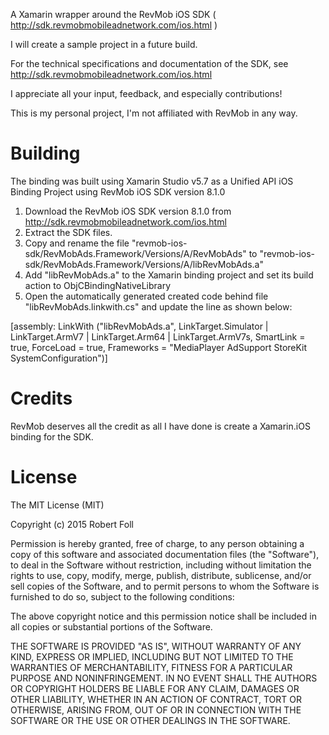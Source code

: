 
A Xamarin wrapper around the RevMob iOS SDK ( http://sdk.revmobmobileadnetwork.com/ios.html )

I will create a sample project in a future build.

For the technical specifications and documentation of the SDK, see http://sdk.revmobmobileadnetwork.com/ios.html

I appreciate all your input, feedback, and especially contributions!

This is my personal project, I'm not affiliated with RevMob in any way.

Building
=======
The binding was built using Xamarin Studio v5.7 as a Unified API iOS Binding Project using RevMob iOS SDK version 8.1.0

1. Download the RevMob iOS SDK version 8.1.0 from http://sdk.revmobmobileadnetwork.com/ios.html
2. Extract the SDK files.
3. Copy and rename the file "revmob-ios-sdk/RevMobAds.Framework/Versions/A/RevMobAds" to "revmob-ios-sdk/RevMobAds.Framework/Versions/A/libRevMobAds.a"
4. Add "libRevMobAds.a" to the Xamarin binding project and set its build action to ObjCBindingNativeLibrary
5. Open the automatically generated created code behind file "libRevMobAds.linkwith.cs" and update the line as shown below:

[assembly: LinkWith ("libRevMobAds.a", LinkTarget.Simulator | LinkTarget.ArmV7 | LinkTarget.Arm64 | LinkTarget.ArmV7s, SmartLink = true, ForceLoad = true, Frameworks = "MediaPlayer AdSupport StoreKit SystemConfiguration")]

Credits
=======
RevMob deserves all the credit as all I have done is create a Xamarin.iOS binding for the SDK.

License
=======
The MIT License (MIT)

Copyright (c) 2015 Robert Foll

Permission is hereby granted, free of charge, to any person obtaining a copy
of this software and associated documentation files (the "Software"), to deal
in the Software without restriction, including without limitation the rights
to use, copy, modify, merge, publish, distribute, sublicense, and/or sell
copies of the Software, and to permit persons to whom the Software is
furnished to do so, subject to the following conditions:

The above copyright notice and this permission notice shall be included in all
copies or substantial portions of the Software.

THE SOFTWARE IS PROVIDED "AS IS", WITHOUT WARRANTY OF ANY KIND, EXPRESS OR
IMPLIED, INCLUDING BUT NOT LIMITED TO THE WARRANTIES OF MERCHANTABILITY,
FITNESS FOR A PARTICULAR PURPOSE AND NONINFRINGEMENT. IN NO EVENT SHALL THE
AUTHORS OR COPYRIGHT HOLDERS BE LIABLE FOR ANY CLAIM, DAMAGES OR OTHER
LIABILITY, WHETHER IN AN ACTION OF CONTRACT, TORT OR OTHERWISE, ARISING FROM,
OUT OF OR IN CONNECTION WITH THE SOFTWARE OR THE USE OR OTHER DEALINGS IN THE
SOFTWARE.
